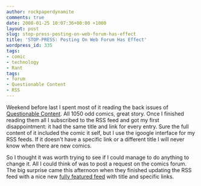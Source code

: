 ```yaml
---
author: rockpaperdynamite
comments: true
date: 2008-01-25 10:07:36+00:00 +1000
layout: post
slug: stop-press-posting-on-web-forum-has-effect
title: 'STOP-PRESS: Posting On Web Forum Has Effect'
wordpress_id: 335
tags:
- comic
- technology
- Rant
tags:
- forum
- Questionable Content
- RSS
---
```


Weekend before last I spent most of it reading the back issues of [Questionable Content](http://www.questionablecontent.net/). All 1050 odd comics, great story. Once I finished reading them all I subscribed to the RSS feed and got my first disappointment: it had the same title and link for every entry. Sure the full content of it included the comic it self, but I use the igoogle interface for my RSS feeds. If it doesn't have a specific link or a different title I will never know when there are new comics.

So I thought it was worth trying to see if I could manage to do anything to change it. All I could think of was to post a request on the comics forum. The big surprise came this afternoon when they finished updating the RSS feed with a nice new [fully featured feed](http://www.questionablecontent.net/QCRSS.xml) with title and specific links.
